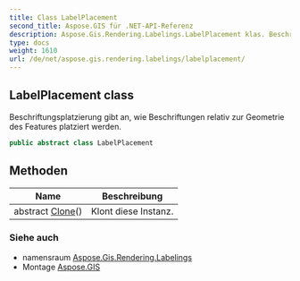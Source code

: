 ```yaml
---
title: Class LabelPlacement
second_title: Aspose.GIS für .NET-API-Referenz
description: Aspose.Gis.Rendering.Labelings.LabelPlacement klas. Beschriftungsplatzierung gibt an wie Beschriftungen relativ zur Geometrie des Features platziert werden.
type: docs
weight: 1610
url: /de/net/aspose.gis.rendering.labelings/labelplacement/
---
```

## LabelPlacement class

Beschriftungsplatzierung gibt an, wie Beschriftungen relativ zur Geometrie des Features platziert werden.

```csharp
public abstract class LabelPlacement
```

## Methoden

| Name | Beschreibung |
| --- | --- |
| abstract [Clone](../../aspose.gis.rendering.labelings/labelplacement/clone/)() | Klont diese Instanz. |

### Siehe auch

* namensraum [Aspose.Gis.Rendering.Labelings](../../aspose.gis.rendering.labelings/)
* Montage [Aspose.GIS](../../)


